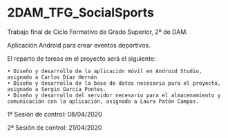 # 2DAM_TFG_SocialSports
Trabajo final de Ciclo Formativo de Grado Superior, 2º de DAM.

Aplicación Android para crear eventos deportivos.

El reparto de tareas en el proyecto será el siguiente:

    • Diseño y desarrollo de la aplicación móvil en Android Studio, asignado a Carlos Díaz Hernán
    • Diseño y desarrollo de la base de datos necesaria para el proyecto, asignado a Sergio García Pontes.
    • Diseño y desarrollo del servidor necesario para el almacenamiento y comunicación con la aplicación, asignado a Laura Patón Campos.

1ª Sesión de control: 08/04/2020

2ª Sesión de control: 21/04/2020
